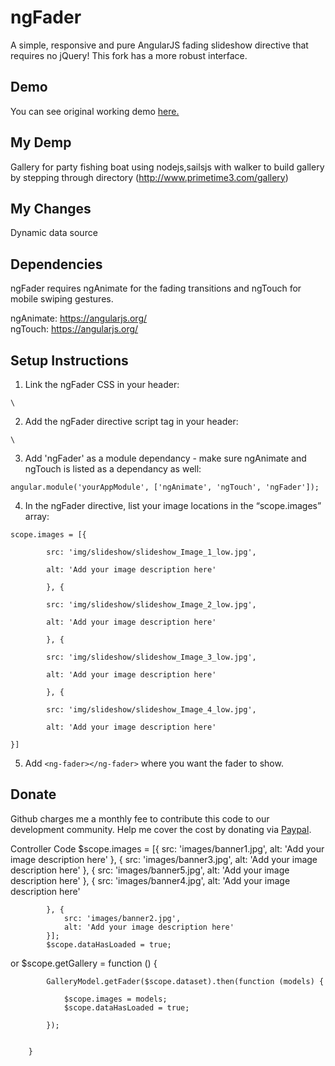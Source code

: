 # ngFader
A simple, responsive and pure AngularJS fading slideshow directive that requires no jQuery!
This fork has a more robust interface.

## Demo
You can see original working demo [here.](http://www.thetexans.org)

## My Demp
Gallery for party fishing boat using nodejs,sailsjs with walker to build gallery by stepping through directory
(http://www.primetime3.com/gallery)

## My Changes
Dynamic data source


## Dependencies
ngFader requires ngAnimate for the fading transitions and ngTouch for mobile swiping gestures. 

ngAnimate:
https://angularjs.org/ <br>
ngTouch:
https://angularjs.org/

## Setup Instructions
1. Link the ngFader CSS in your header:<br>
<pre><code>\<link type="text/css" rel="stylesheet" href="css/ngFader.css"></code></pre>
2. Add the ngFader directive script tag in your header: <br>
<pre><code>\<script src="js/directives/ngFader.js"></script></code></pre>
3. Add 'ngFader' as a module dependancy - make sure ngAnimate and ngTouch is listed as a dependancy as well:
<pre><code>angular.module('yourAppModule', ['ngAnimate', 'ngTouch', 'ngFader']);</code></pre>
4. In the ngFader directive, list your image locations in the “scope.images” array: <br>
<pre><code>scope.images = [{<br>
		src: 'img/slideshow/slideshow_Image_1_low.jpg',<br>
		alt: 'Add your image description here'<br>
		}, {<br>
		src: 'img/slideshow/slideshow_Image_2_low.jpg',<br>
		alt: 'Add your image description here'<br>
		}, {<br>
		src: 'img/slideshow/slideshow_Image_3_low.jpg',<br>
		alt: 'Add your image description here'<br>
		}, {<br>
		src: 'img/slideshow/slideshow_Image_4_low.jpg',<br>
		alt: 'Add your image description here'<br>
}]</code></pre>
5. Add <code>\<ng-fader>\</ng-fader></code> where you want the fader to show.<br>

<ng-fader data-images="images" autostart=true timer="5000"  ng-if="dataHasLoaded" showdots=false></ng-fader>


## Donate 
Github charges me a monthly fee to contribute this code to our development community. Help me cover the cost by donating via [Paypal](https://www.paypal.com/cgi-bin/webscr?cmd=_s-xclick&hosted_button_id=2SYBU2SUZCJUE).

Controller Code
    $scope.images = [{
                src: 'images/banner1.jpg',
                alt: 'Add your image description here'
            }, {
                src: 'images/banner3.jpg',
                alt: 'Add your image description here'
            }, {
                src: 'images/banner5.jpg',
                alt: 'Add your image description here'
            }, {
                src: 'images/banner4.jpg',
                alt: 'Add your image description here'

            }, {
                src: 'images/banner2.jpg',
                alt: 'Add your image description here'
            }];
            $scope.dataHasLoaded = true;
 or
 $scope.getGallery = function () {
          
            GalleryModel.getFader($scope.dataset).then(function (models) {

                $scope.images = models;
                $scope.dataHasLoaded = true;
              
            });


        }

